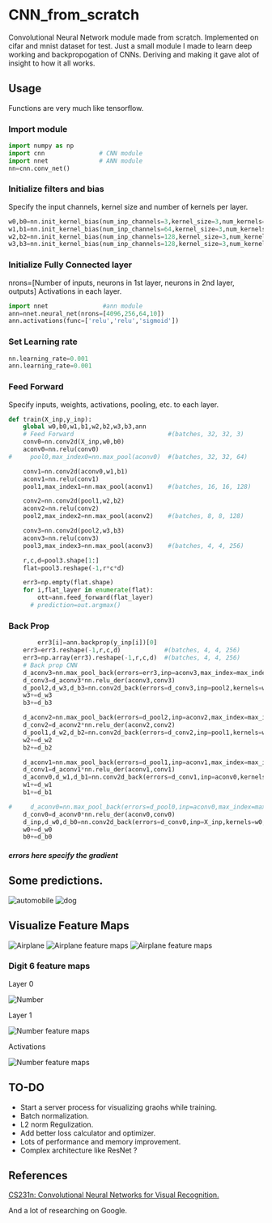 # CNN_from_scratch

Convolutional Neural Network module made from scratch. Implemented on cifar and mnist dataset for 
test.
Just a small module I made to learn deep working and backpropogation of CNNs. Deriving and making it gave alot of insight to how it all works.

## Usage

Functions are very much like tensorflow.

### Import module

```python
import numpy as np
import cnn               # CNN module
import nnet              # ANN module
nn=cnn.conv_net()
```

### Initialize filters and bias

Specify the input channels, kernel size and number of kernels per layer.

```python
w0,b0=nn.init_kernel_bias(num_inp_channels=3,kernel_size=3,num_kernels=64)
w1,b1=nn.init_kernel_bias(num_inp_channels=64,kernel_size=3,num_kernels=128)
w2,b2=nn.init_kernel_bias(num_inp_channels=128,kernel_size=3,num_kernels=128)
w3,b3=nn.init_kernel_bias(num_inp_channels=128,kernel_size=3,num_kernels=256)
```

### Initialize Fully Connected layer

nrons=[Number of inputs, neurons in 1st layer, neurons in 2nd layer, outputs]
Activations in each layer.

```python
import nnet               #ann module
ann=nnet.neural_net(nrons=[4096,256,64,10])
ann.activations(func=['relu','relu','sigmoid'])
```

### Set Learning rate

```python
nn.learning_rate=0.001
ann.learning_rate=0.001
```

### Feed Forward

Specify inputs, weights, activations, pooling, etc. to each layer.

```python
def train(X_inp,y_inp):
    global w0,b0,w1,b1,w2,b2,w3,b3,ann
    # Feed Forward                          #(batches, 32, 32, 3)
    conv0=nn.conv2d(X_inp,w0,b0)
    aconv0=nn.relu(conv0)
#     pool0,max_index0=nn.max_pool(aconv0)  #(batches, 32, 32, 64)

    conv1=nn.conv2d(aconv0,w1,b1)
    aconv1=nn.relu(conv1)
    pool1,max_index1=nn.max_pool(aconv1)    #(batches, 16, 16, 128)

    conv2=nn.conv2d(pool1,w2,b2)
    aconv2=nn.relu(conv2)
    pool2,max_index2=nn.max_pool(aconv2)    #(batches, 8, 8, 128)

    conv3=nn.conv2d(pool2,w3,b3)
    aconv3=nn.relu(conv3)
    pool3,max_index3=nn.max_pool(aconv3)    #(batches, 4, 4, 256)

    r,c,d=pool3.shape[1:]
    flat=pool3.reshape(-1,r*c*d)

    err3=np.empty(flat.shape)
    for i,flat_layer in enumerate(flat):
        ott=ann.feed_forward(flat_layer)
      # prediction=out.argmax()
```
### Back Prop
```python
        err3[i]=ann.backprop(y_inp[i])[0]
    err3=err3.reshape(-1,r,c,d)            #(batches, 4, 4, 256)
    err3=np.array(err3).reshape(-1,r,c,d)  #(batches, 4, 4, 256)
    # Back prop CNN
    d_aconv3=nn.max_pool_back(errors=err3,inp=aconv3,max_index=max_index3)
    d_conv3=d_aconv3*nn.relu_der(aconv3,conv3)
    d_pool2,d_w3,d_b3=nn.conv2d_back(errors=d_conv3,inp=pool2,kernels=w3,biases=b3)
    w3+=d_w3
    b3+=d_b3

    d_aconv2=nn.max_pool_back(errors=d_pool2,inp=aconv2,max_index=max_index2)
    d_conv2=d_aconv2*nn.relu_der(aconv2,conv2)
    d_pool1,d_w2,d_b2=nn.conv2d_back(errors=d_conv2,inp=pool1,kernels=w2,biases=b2)
    w2+=d_w2
    b2+=d_b2

    d_aconv1=nn.max_pool_back(errors=d_pool1,inp=aconv1,max_index=max_index1)
    d_conv1=d_aconv1*nn.relu_der(aconv1,conv1)
    d_aconv0,d_w1,d_b1=nn.conv2d_back(errors=d_conv1,inp=aconv0,kernels=w1,biases=b1)
    w1+=d_w1
    b1+=d_b1

#     d_aconv0=nn.max_pool_back(errors=d_pool0,inp=aconv0,max_index=max_index0)
    d_conv0=d_aconv0*nn.relu_der(aconv0,conv0)
    d_inp,d_w0,d_b0=nn.conv2d_back(errors=d_conv0,inp=X_inp,kernels=w0,biases=b0,layer=0) # layer 0 specifies to not back prop X_inp
    w0+=d_w0
    b0+=d_b0
```
#### *errors here specify the gradient*

## Some predictions.

![automobile](/pics/automobile.png?raw=true)
![dog](/pics/dog.png?raw=true)

## Visualize Feature Maps

![Airplane](/pics/airplane.png?raw=true)
![Airplane feature maps](/pics/airplane_feature_maps.png?raw=true)
![Airplane feature maps](/pics/airplane_feature_maps2.png?raw=true)

### Digit 6 feature maps
Layer 0

![Number](/pics/6_feature_maps1.png?raw=true)

Layer 1

![Number feature maps](/pics/6_feature_maps2.png?raw=true)

Activations

![Number feature maps](/pics/6_feature_maps3.png?raw=true)

## TO-DO

* Start a server process for visualizing graohs while training.
* Batch normalization.
* L2 norm Regulization.
* Add better loss calculator and optimizer.
* Lots of performance and memory improvement.
* Complex architecture like ResNet ?

## References

[CS231n: Convolutional Neural Networks for Visual Recognition.](https://cs231n.github.io/convolutional-networks/)

And a lot of researching on Google.